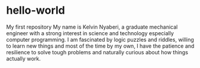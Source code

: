 # hello-world
My first repository
My name is Kelvin Nyaberi, a graduate mechanical engineer with a strong interest in science and technology especially computer programming. I am fascinated by logic puzzles and riddles, willing to learn new things and most of the time by my own, I have the patience and resilience to solve tough problems and naturally curious about how things actually work. 
